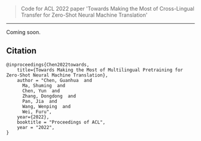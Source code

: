 > Code for ACL 2022 paper 'Towards Making the Most of Cross-Lingual Transfer for Zero-Shot Neural Machine Translation'

----

Coming soon.



## Citation
```
@inproceedings{Chen2022towards,
    title={Towards Making the Most of Multilingual Pretraining for Zero-Shot Neural Machine Translation}, 
    author = "Chen, Guanhua  and
      Ma, Shuming  and
      Chen, Yun  and
      Zhang, Dongdong  and
      Pan, Jia  and
      Wang, Wenping  and
      Wei, Furu",
    year={2022},
    booktitle = "Proceedings of ACL",
    year = "2022",
}
```

